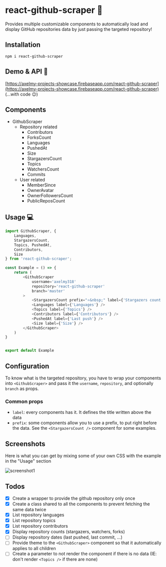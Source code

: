 # react-github-scraper 👋

Provides multiple customizable components to automatically load and display GitHub repositories data by just passing the targeted repository!

## Installation
`npm i react-github-scraper`

## Demo & API 👀

[https://axelmy-projects-showcase.firebaseapp.com/react-github-scraper](https://axelmy-projects-showcase.firebaseapp.com/react-github-scraper) (...with code 😉)

## Components

- GithubScraper
    - Repository related
        - Contributors
        - ForksCount
        - Languages
        - PushedAt
        - Size
        - StargazersCount
        - Topics
        - WatchersCount
        - Commits
    - User related
        - MemberSince
        - OwnerAvatar
        - OwnerFollowersCount
        - PublicReposCount

## Usage 💻

```javascript
import GithubScraper, { 
    Languages, 
    StargazersCount, 
    Topics, PushedAt, 
    Contributors, 
    Size 
} from 'react-github-scraper';

const Example = () => {
    return (
        <GithubScraper 
            username='axelmy318' 
            repository='react-github-scraper' 
            branch='master'
        >
            <StargazersCount prefix="⭐&nbsp;" label={'Stargazers count'} />
            <Languages label={'Languages'} />
            <Topics label={'Topics'} />
            <Contributors label={'Contributors'} />
            <PushedAt label={'Last push'} />
            <Size label={'Size'} />
        </GithubScraper>
    )
}


export default Example
```


## Configuration

To know what is the targeted repository, you have to wrap your components into `<GithubScraper>` and pass it the `username`, `repository`, and optionally `branch` as props.


### Common props
- `label`: every components has it. It defines the title written above the data
- `prefix`: some components allow you to use a prefix, to put right before the data. See the `<StargazersCount />` component for some examples.


## Screenshots
Here is what you can get by mixing some of your own CSS with the example in the "Usage" section

![screenshot1](https://i.imgur.com/AqfIWku.png)


## Todos
- [x] Create a wrapper to provide the github repository only once
- [x] Create a class shared to all the components to prevent fetching the same data twice
- [x] List repository languages
- [x] List repository topics
- [x] List repository contributors
- [x] Display repository counts (stargazers, watchers, forks)
- [ ] Display repository dates (last pushed, last commit, ...)
- [ ] Provide theme to the `<GithubScraper>` component so that it automatically applies to all children
- [ ] Create a parameter to not render the component if there is no data (IE: don't render `<Topics />` if there are none)
